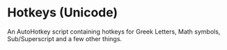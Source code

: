 # Hotkeys (Unicode)
An AutoHotkey script containing hotkeys for Greek Letters, Math symbols, Sub/Superscript and a few other things.

